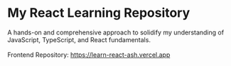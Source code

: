 # My React Learning Repository

A hands-on and comprehensive approach to solidify my understanding of JavaScript, TypeScript, and React fundamentals.
<br />
<br />
Frontend Repository: https://learn-react-ash.vercel.app



